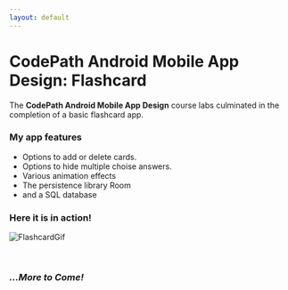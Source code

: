 ```yaml
---
layout: default
---
```

# CodePath Android Mobile App Design: Flashcard

The __CodePath Android Mobile App Design__ course labs culminated in the completion of a basic flashcard app. 

### My app features

* Options to add or delete cards.
* Options to hide multiple choise answers.
* Various animation effects
* The persistence library Room
* and a SQL database

### Here it is in action!

![FlashcardGif](https://i.imgur.com/MyLTqAp.gif)

&nbsp;

### *...More to Come!*
